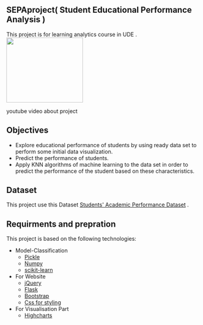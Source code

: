 ## SEPAproject( Student Educational Performance Analysis )
This project is for learning analytics course in UDE .
<img src="https://github.com/Mohaimn94/LA-ProjectSEPA/blob/master/static/img/sepa.png"  width="200" height="170">

youtube video about project

## Objectives
- Explore educational performance of students  by using ready data set to perform some initial data  visualization.
- Predict the performance of students.
-  Apply KNN algorithms of machine learning to the data set in order to predict the performance of the student based on these characteristics.

## Dataset
This project use this Dataset [Students' Academic Performance Dataset](https://www.kaggle.com/aljarah/xAPI-Edu-Data) .

## Requirments and prepration
This project is based on the following technologies:

* Model-Classification
  + [Pickle](https://docs.python.org/3/library/pickle.html)
  + [Numpy](https://numpy.org/)
  + [scikit-learn](https://scikit-learn.org/stable/)
* For Website
  + [jQuery](https://jquery.com/)
  + [Flask](https://www.palletsprojects.com/p/flask/)
  + [Bootstrap](https://getbootstrap.com/)
  + [Css for styling](https://www.w3schools.com/css/)
* For Visualisation Part
  + [Highcharts](https://www.highcharts.com/)
  

  
